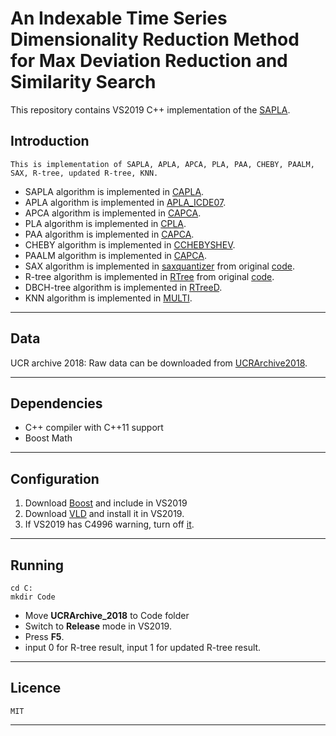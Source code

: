 # An Indexable Time Series Dimensionality Reduction Method for Max Deviation Reduction and Similarity Search
This repository contains VS2019 C++ implementation of the [SAPLA](https://sites.google.com/view/sapla0/home).

## Introduction
```
This is implementation of SAPLA, APLA, APCA, PLA, PAA, CHEBY, PAALM, SAX, R-tree, updated R-tree, KNN.
```
* SAPLA algorithm is implemented in [CAPLA](https://github.com/newusers0/210529SAPLA/blob/master/CAPLA.h).
* APLA algorithm is implemented in [APLA_ICDE07](https://github.com/newusers0/210529SAPLA/blob/master/APLA_ICDE07.h).
* APCA algorithm is implemented in [CAPCA](https://github.com/newusers0/210529SAPLA/blob/master/CAPCA.h).
* PLA algorithm is implemented in [CPLA](https://github.com/newusers0/210529SAPLA/blob/master/CPLA.h).
* PAA algorithm is implemented in [CAPCA](https://github.com/newusers0/210529SAPLA/blob/master/CAPCA.h).
* CHEBY algorithm is implemented in [CCHEBYSHEV](https://github.com/newusers0/210529SAPLA/blob/master/CCHEBYSHEV.h).
* PAALM algorithm is implemented in [CAPCA](https://github.com/newusers0/210529SAPLA/blob/master/CAPCA.h).
* SAX algorithm is implemented in [saxquantizer](https://github.com/newusers0/210529SAPLA/blob/master/lib/saxquantizer.hpp) from original [code](https://github.com/melsabagh/sax).
* R-tree algorithm is implemented in [RTree](https://github.com/newusers0/210529SAPLA/blob/master/lib/RTree.h) from original [code](https://superliminal.com/sources/).
* DBCH-tree algorithm is implemented in [RTreeD](https://github.com/newusers0/210529SAPLA/blob/master/RTree_partition.h).
* KNN algorithm is implemented in [MULTI](https://github.com/newusers0/210529SAPLA/blob/master/MULTI_DIMENSION.h).
---

## Data

UCR archive 2018: Raw data can be downloaded from [UCRArchive2018](https://www.cs.ucr.edu/~eamonn/time_series_data_2018/).

---
## Dependencies

* C++ compiler with C++11 support
* Boost Math

---
## Configuration
1. Download [Boost](https://www.boost.org/) and include in VS2019
2. Download [VLD](https://github.com/KindDragon/vld) and install it in VS2019.
3. If VS2019 has C4996 warning, turn off [it](https://docs.microsoft.com/en-us/cpp/error-messages/compiler-warnings/compiler-warning-level-3-c4996?f1url=https%3A%2F%2Fmsdn.microsoft.com%2Fquery%2Fdev15.query%3FappId%3DDev15IDEF1%26l%3DEN-US%26k%3Dk(C4996)%26rd%3Dtrue&view=msvc-160&viewFallbackFrom=vs-2019).

---
## Running
```
cd C:
mkdir Code
```
- Move **UCRArchive_2018** to Code folder
- Switch to **Release** mode in VS2019.
- Press **F5**.
- input 0 for R-tree result, input 1 for updated R-tree result.

---
## Licence
```
MIT
```

---

